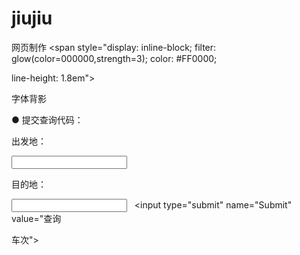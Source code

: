 # jiujiu
网页制作
<span style="display: inline-block; filter: glow(color=000000,strength=3); color: #FF0000; 

line-height: 1.8em">

字体背影</span>

● 提交查询代码：

<form target="_blank" action="http://www.kooxoo.com/search" method=get> 

<td height="40" align="center"><input type=hidden name=T value='Train'> 

<input type=hidden name=OEM value='baidu'> 

出发地： 

<input name="From" type="text" id="from"> 

目的地： 

<input name="q" type="text" id="to"> &nbsp; <input type="submit" name="Submit" value="查询



车次"></td> 

</form> 

<script language="JavaScript">

window.external.AddFavorite("xxxx.com","xxxxx名称");

</script>
<form target="_blank" action="http://www.kooxoo.com/search" method=get> 

<td height="40" align="center"><input type=hidden name=T value='Train'> 

<input type=hidden name=OEM value='baidu'> 

